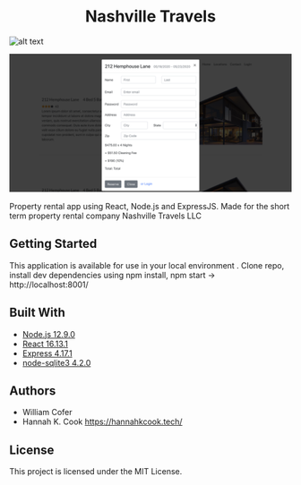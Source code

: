 <h1 align='center'> Nashville Travels </h1>


![alt text](https://raw.githubusercontent.com/willcofer555/nashville_travels/master/src/img/home_datepicker.png)

![alt text](https://raw.githubusercontent.com/willcofer555/nashville_travels/master/src/img/bookview.png)
 

<p align='left'> Property rental app using React, Node.js and ExpressJS. Made for the short term property rental company Nashville Travels LLC</p>


## Getting Started

This application is available for use in your local environment . Clone repo, install dev dependencies using npm install, npm start  -> http://localhost:8001/



## Built With

* [Node.js 12.9.0](https://nodejs.org/docs/latest-v12.x/api/) 
* [React 16.13.1](https://reactjs.org/docs/react-api.html) 
* [Express 4.17.1](https://expressjs.com/) 
* [node-sqlite3 4.2.0](https://github.com/mapbox/node-sqlite3/wiki)




## Authors

* William Cofer 
* Hannah K. Cook https://hannahkcook.tech/ 

## License

This project is licensed under the MIT License.






